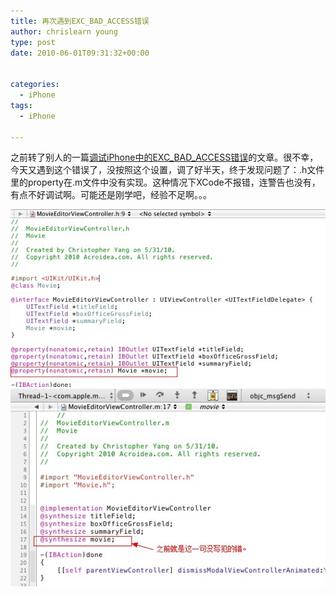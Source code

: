 ```yaml
---
title: 再次遇到EXC_BAD_ACCESS错误
author: chrislearn young
type: post
date: 2010-06-01T09:31:32+00:00


categories:
  - iPhone
tags:
  - iPhone

---
```

之前转了别人的一篇<a href="http://chrislearn.im/index.php/2010/05/02/how-to-debug-exc_bad_access-on-iphone/" target="_blank">调试iPhone中的EXC_BAD_ACCESS错误</a>的文章。很不幸，今天又遇到这个错误了，没按照这个设置，调了好半天，终于发现问题了：.h文件里的property在.m文件中没有实现。这种情况下XCode不报错，连警告也没有，有点不好调试啊。可能还是刚学吧，经验不足啊。。。

![mac_file_path.jpg](movie_editor_h.jpg)
![mac_file_path.jpg](movie_editor_m.jpg)